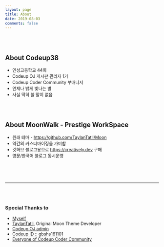 ```yaml
---
layout: page
title: About
date: 2019-08-03
comments: false
---
```

    
<br/>
<br/>

## About Codeup38  

- 인성고등학교 44회
- Codeup OJ 게시판 관리자 1기
- Codeup Coder Community 부매니저
- 언제나 밝게 빛나는 별
- 사실 딱히 쓸 말이 없음

<br/>
<br/>

## About MoonWalk - Prestige WorkSpace

- 원래 테마 - <https://github.com/TaylanTatli/Moon> 
- 약간의 커스터마이징을 가미함
- 깃허브 블로그용으로 <https://creatively.dev> 구매
- 영문/한국어 블로그 동시운영


<br/>
<br/>
<br/>

-------------------------------------------

<br/>
<br/>

### Special Thanks to

- [Myself](https://github.com/codeup38)
- [TaylanTatli](https://github.com/TaylanTatli), Original Moon Theme Developer
- [Codeup OJ admin](https://codeup.kr/userinfo.php?user=admin)
- [Codeup ID :: gbshs161101](https://codeup.kr/userinfo.php?user=gbshs161101, "코드업 최고의 인성러")
- [Everyone of Codeup Coder Community](https://cafe.naver.com/codeupcoder)
